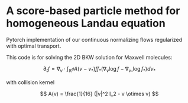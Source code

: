 # A score-based particle method for homogeneous Landau equation

Pytorch implementation of our continuous normalizing flows regularized with optimal transport. 

This code is for solving the 2D BKW solution for Maxwell molecules:

$$
\partial_t f = \nabla_v \cdot \int_{\mathbb{R}^d} A(v-v_* ) f f_* (\nabla_v \log f - \nabla_{v_* } \log f_* ) dv_*
$$

with collision kernel

$$
A(v) = \frac{1}{16}  (|v|^2 I_2 - v \otimes v)
$$
